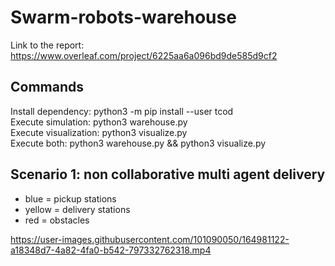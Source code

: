 # Swarm-robots-warehouse
Link to the report: https://www.overleaf.com/project/6225aa6a096bd9de585d9cf2 


## Commands
Install dependency: python3 -m pip install --user tcod<br>
Execute simulation: python3 warehouse.py<br>
Execute visualization: python3 visualize.py<br>
Execute both: python3 warehouse.py && python3 visualize.py<br>


## Scenario 1: non collaborative multi agent delivery 

- blue = pickup stations 
- yellow = delivery stations
- red = obstacles 



https://user-images.githubusercontent.com/101090050/164981122-a18348d7-4a82-4fa0-b542-797332762318.mp4


